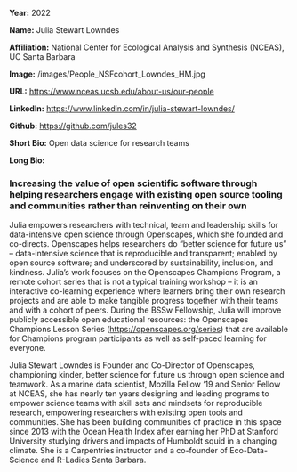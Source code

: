 **Year:** 2022

**Name:** Julia Stewart Lowndes

**Affiliation:** National Center for Ecological Analysis and Synthesis (NCEAS), UC Santa Barbara

**Image:** /images/People_NSFcohort_Lowndes_HM.jpg 

**URL:** https://www.nceas.ucsb.edu/about-us/our-people

**LinkedIn:** https://www.linkedin.com/in/julia-stewart-lowndes/

**Github:** https://github.com/jules32

**Short Bio:** Open data science for research teams

**Long Bio:**
### Increasing the value of open scientific software through helping researchers engage with existing open source tooling and communities rather than reinventing on their own

Julia empowers researchers with technical, team and leadership skills for data-intensive open science through Openscapes, which she founded and co-directs. Openscapes helps researchers do “better science for future us” – 
data-intensive science that is reproducible and transparent; 
enabled by open source software; 
and underscored by sustainability, inclusion, and kindness. 
Julia’s work focuses on the Openscapes Champions Program, a remote cohort series that is not a typical training workshop – it is an interactive co-learning experience where learners bring their own research projects and are able to make tangible progress together with their teams and with a cohort of peers. During the BSSw Fellowship, Julia will improve publicly accessible open educational resources: the Openscapes Champions Lesson Series (https://openscapes.org/series) that are available for Champions program participants as well as self-paced learning for everyone.

Julia Stewart Lowndes is Founder and Co-Director of Openscapes,  championing kinder, better science for future us through open science and teamwork. As a marine data scientist, Mozilla Fellow ‘19 and Senior Fellow at NCEAS, she has nearly ten years designing and leading programs to empower science teams with skill sets and mindsets for reproducible research, empowering researchers with existing open tools and communities. She has been building communities of practice in this space since 2013 with the Ocean Health Index after earning her PhD at Stanford University studying drivers and impacts of Humboldt squid in a changing climate. She is a Carpentries instructor and a co-founder of Eco-Data-Science and R-Ladies Santa Barbara. 
